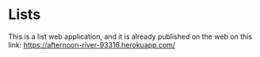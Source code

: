 # Lists
This is a list web application, and it is already published on the web on this link:  https://afternoon-river-93316.herokuapp.com/
